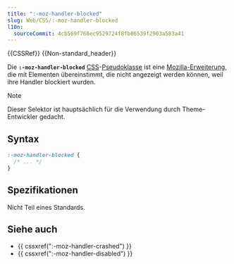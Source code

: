 ```yaml
---
title: ":-moz-handler-blocked"
slug: Web/CSS/:-moz-handler-blocked
l10n:
  sourceCommit: 4cb569f768ec9529724f8fb06539f2903a583a41
---
```


{{CSSRef}} {{Non-standard_header}}

Die **`:-moz-handler-blocked`** [CSS](/de/docs/Web/CSS)-[Pseudoklasse](/de/docs/Web/CSS/Pseudo-classes) ist eine [Mozilla-Erweiterung](/de/docs/Web/CSS/Mozilla_Extensions), die mit Elementen übereinstimmt, die nicht angezeigt werden können, weil ihre Handler blockiert wurden.

> [!NOTE]
> Dieser Selektor ist hauptsächlich für die Verwendung durch Theme-Entwickler gedacht.

## Syntax

```css
:-moz-handler-blocked {
  /* ... */
}
```

## Spezifikationen

Nicht Teil eines Standards.

## Siehe auch

- {{ cssxref(":-moz-handler-crashed") }}
- {{ cssxref(":-moz-handler-disabled") }}
